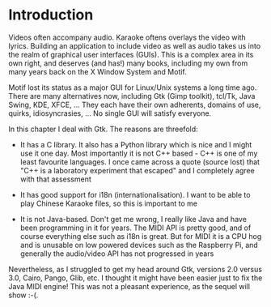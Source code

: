 #  Introduction 

Videos often accompany audio. Karaoke oftens overlays the video
      with lyrics. Building an application to include video as well
      as audio takes us into the realm of graphical user interfaces
      (GUIs). This is a complex area in its own right, and deserves
      (and has!) many books, including my own from many years back on
      the X Window System and Motif.

Motif lost its status as a major GUI for Linux/Unix systems
      a long time ago. There are many alternatives now, including
      Gtk (Gimp toolkit), tcl/Tk, Java Swing, KDE, XFCE, ...
      They each have their own adherents, domains of use, quirks,
      idiosyncrasies, ... No single GUI will satisfy everyone.

In this chapter I deal with Gtk. The reasons are threefold:

+  It has a C library. It also has a Python library which
	  is nice and I might use it one day. Most importantly it
	  is
not
C++ based - C++ is one of my least 
	  favourite languages. I once came across a quote (source
	  lost) that "C++ is a laboratory experiment that escaped"
	  and I completely agree with that assessment


+  It has good support for i18n (internationalisation).
	  I want to be able to play Chinese Karaoke files, so this
	  is important to me


+  It is not Java-based. Don't get me wrong, I really like Java
	  and have been programming in it for years.
	  The MIDI API is pretty good, and of course everything
	  else such as i18n is great. But for MIDI it is a CPU
	  hog and is unusable on low powered devices such as the
	  Raspberry Pi, and generally the audio/video API has not
	  progressed in years




Nevertheless, as I struggled to get my head around Gtk,
      versions 2.0 versus 3.0, Cairo, Pango, Glib, etc.
      I thought it might have been easier just to fix the Java
      MIDI engine! This was not a pleasant experience,
      as the sequel will show :-(.

